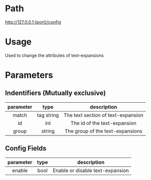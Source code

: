 # Path
http://127.0.0.1:{port}/config

# Usage
Used to change the attributes of text-expansions

# Parameters

## Indentifiers (Mutually exclusive)

| parameter |    type    |            description             |
| :-------: | :--------: | :--------------------------------: |
|   match   | tag string | The text section of text-expansion |
|    id     |    int     |    The id of the text-expansion    |
|   group   |   string   |  The group of the text-expansions  |

## Config Fields

| parameter | type  |           description            |
| :-------: | :---: | :------------------------------: |
|  enable   | bool  | Enable or disable text-expansion |

